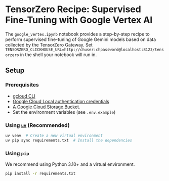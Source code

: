 # TensorZero Recipe: Supervised Fine-Tuning with Google Vertex AI

The `google_vertex.ipynb` notebook provides a step-by-step recipe to perform supervised fine-tuning of Google Gemini models based on data collected by the TensorZero Gateway.
Set `TENSORZERO_CLICKHOUSE_URL=http://chuser:chpassword@localhost:8123/tensorzero` in the shell your notebook will run in.

## Setup

### Prerequisites

- [gcloud CLI](https://cloud.google.com/sdk/docs/install)
- [Google Cloud Local authentication credentials](https://cloud.google.com/docs/authentication/set-up-adc-local-dev-environment)
- [A Google Cloud Storage Bucket](https://cloud.google.com/storage/docs/creating-buckets).
- Set the environment variables (see `.env.example`)

### Using [`uv`](https://github.com/astral-sh/uv) (Recommended)

```bash
uv venv  # Create a new virtual environment
uv pip sync requirements.txt  # Install the dependencies
```

### Using `pip`

We recommend using Python 3.10+ and a virtual environment.

```bash
pip install -r requirements.txt
```
